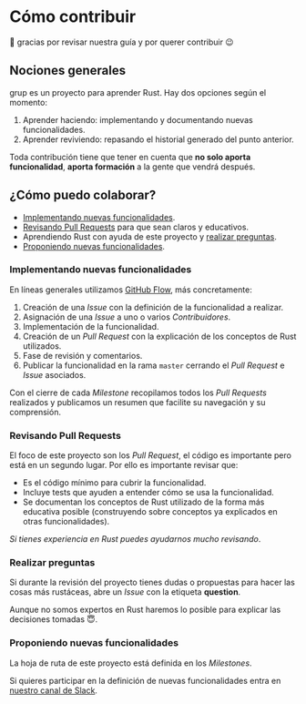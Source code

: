 # Cómo contribuir

:wave: gracias por revisar nuestra guía y por querer contribuir :wink:


## Nociones generales

grup es un proyecto para aprender Rust. Hay dos opciones según el momento:

1. Aprender haciendo: implementando y documentando nuevas funcionalidades.
1. Aprender reviviendo: repasando el historial generado del punto anterior.

Toda contribución tiene que tener en cuenta que **no solo aporta funcionalidad**, **aporta formación** a la gente que vendrá después.


## ¿Cómo puedo colaborar?

* [Implementando nuevas funcionalidades](#implementando-nuevas-funcionalidades).
* [Revisando Pull Requests](#revisando-pull-requests) para que sean claros y educativos.
* Aprendiendo Rust con ayuda de este proyecto y [realizar preguntas](#realizar-preguntas).
* [Proponiendo nuevas funcionalidades](#proponiendo-nuevas-funcionalidades).


### Implementando nuevas funcionalidades

En líneas generales utilizamos [GitHub Flow](https://guides.github.com/introduction/flow/), más concretamente:

1. Creación de una *Issue* con la definición de la funcionalidad a realizar.
1. Asignación de una *Issue* a uno o varios *Contribuidores*.
1. Implementación de la funcionalidad.
1. Creación de un *Pull Request* con la explicación de los conceptos de Rust utilizados.
1. Fase de revisión y comentarios.
1. Publicar la funcionalidad en la rama `master` cerrando el *Pull Request* e *Issue* asociados.

Con el cierre de cada *Milestone* recopilamos todos los *Pull Requests* realizados y publicamos un resumen que facilite su navegación y su comprensión.


### Revisando Pull Requests

El foco de este proyecto son los *Pull Request*, el código es importante pero está en un segundo lugar. Por ello es importante revisar que:

* Es el código mínimo para cubrir la funcionalidad.
* Incluye tests que ayuden a entender cómo se usa la funcionalidad.
* Se documentan los conceptos de Rust utilizado de la forma más educativa posible (construyendo sobre conceptos ya explicados en otras funcionalidades).

*Si tienes experiencia en Rust puedes ayudarnos mucho revisando*.


### Realizar preguntas

Si durante la revisión del proyecto tienes dudas o propuestas para hacer las cosas más rustáceas, abre un *Issue* con la etiqueta **question**.

Aunque no somos expertos en Rust haremos lo posible para explicar las decisiones tomadas :innocent:.


### Proponiendo nuevas funcionalidades

La hoja de ruta de este proyecto está definida en los *Milestones*.

Si quieres participar en la definición de nuevas funcionalidades entra en [nuestro canal de Slack](https://osweekends.slack.com/messages/c_rust_aceos_guild/).
